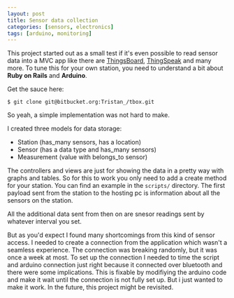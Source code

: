```yaml
---
layout: post
title: Sensor data collection
categories: [sensors, electronics]
tags: [arduino, monitoring]
---
```


This project started out as a small test if it's even possible to read sensor data into a MVC app like there are [ThingsBoard](https://thingsboard.io/), [ThingSpeak](https://thingspeak.com/) and many more. To tune this for your own station, you need to understand a bit about **Ruby on Rails** and **Arduino**.

Get the sauce here:
```
$ git clone git@bitbucket.org:Tristan_/tbox.git
```

So yeah, a simple implementation was not hard to make.

I created three models for data storage:
* Station (has_many sensors, has a location)
* Sensor (has a data type and has_many sensors)
* Measurement (value with belongs_to sensor)

The controllers and views are just for showing the data in a pretty way with graphs and tables. So for this to work you only need to add a create method for your station. You can find an example in the `scripts/` directory. The first payload sent from the station to the hosting pc is information about all the sensors on the station.

All the additional data sent from then on are snesor readings sent by whatever interval you set.

But as you'd expect I found many shortcomings from this kind of sensor access.
I needed to create a connection from the application which wasn't a seamless experience. The connection was breaking randomly, but it was once a week at most. To set up the connection I needed to time the script and arduino connection just right because it connected over bluetooth and there were some implications.
This is fixable by modifiying the arduino code and make it wait until the connection is not fully set up. But i just wanted to make it work.
In the future, this project might be revisited.
